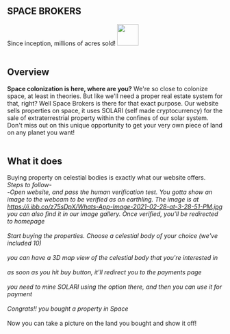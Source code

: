 ## SPACE BROKERS
Since inception, millions of acres sold!
<img src="mars.gif" width="50" height="50" />
<br>
<br>
## Overview
**Space colonization is here, where are you?**
We're so close to colonize space, at least in theories. But like we'll need a proper real estate system for that, right? Well Space Brokers is there for that exact purpose.
Our website sells properties on space, it uses SOLARI (self made cryptocurrency) for the sale of extraterrestrial property within the confines of our solar system. Don't miss out on this unique opportunity to get your very own piece of land on any planet you want!
<br>
<br>
## What it does
Buying property on celestial bodies is exactly what our website offers. 
*Steps to follow-*
<br>
-_Open website, and pass the human verification test. You gotta show an image to the webcam to be verified as an earthling. The image is at https://i.ibb.co/z75sDpX/Whats-App-Image-2021-02-28-at-3-28-51-PM.jpg
you can also find it in our image gallery. Once verified, you'll be redirected to homepage_
<br>
<br>
_Start buying the properties. Choose a celestial body of your choice (we've included 10)_
<br>
<br>
_you can have a 3D map view of the celestial body that you're interested in_
<br>
<br>
_as soon as you hit buy button, it'll redirect you to the payments page_
<br>
<br>
_you need to mine SOLARI using the option there, and then you can use it for payment_
<br>
<br>
_Congrats!! you bought a property in Space_
<br>
<br>
Now you can take a picture on the land you bought and show it off!
